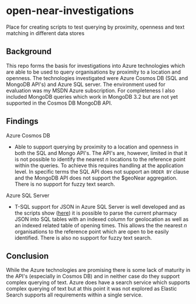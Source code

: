 # open-near-investigations

Place for creating scripts to test querying by proximity, openness and text matching in different data stores

## Background

This repo forms the basis for investigations into Azure technologies which are able to be used to query organisations by proximity to a location and openness. The technologies investigated were Azure Cosmos DB (SQL and MongoDB API's) and Azure SQL server. The environment used for evaluation was my MSDN Azure subscription. For completeness I also included MongoDB queries which work in MongoDB 3.2 but are not yet supported in the Cosmos DB MongoDB API.

## Findings

Azure Cosmos DB
- Able to support querying by proximity to a location and openness in both the SQL and Mongo API's. The API's are, however, limited in that it is not possible to identify the nearest _n_ locations to the reference point within the queries. To achieve this requires handling at the application level. In specific terms the SQL API does not support an `ORDER BY` clause and the MongoDB API does not support the $geoNear aggregation. There is no support for fuzzy text search. 

Azure SQL Server
- T-SQL support for JSON in Azure SQL Server is well developed and as the scripts show ([here](/sql)) it is possible to parse the current pharmacy JSON into SQL tables with an indexed column for geolocation as well as an indexed related table of opening times. This allows the the nearest _n_ organisations to the reference point which are open to be easily identified.  There is also no support for fuzzy text search.

## Conclusion

While the Azure technologies are promising there is some lack of maturity in the API's (especially in Cosmos DB) and in neither case do they support complex querying of text. Azure does have a search service which supports complex querying of text but at this point it was not explored as Elastic Search supports all requirements within a single service.
